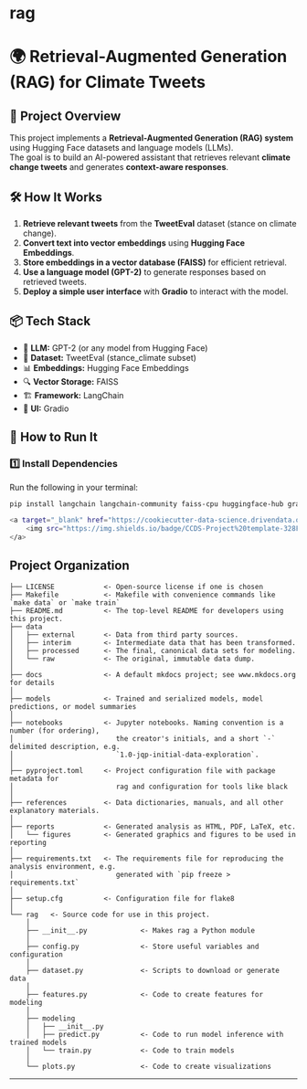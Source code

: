 # rag
# 🌍 Retrieval-Augmented Generation (RAG) for Climate Tweets  

## 📖 Project Overview  
This project implements a **Retrieval-Augmented Generation (RAG) system** using Hugging Face datasets and language models (LLMs).  
The goal is to build an AI-powered assistant that retrieves relevant **climate change tweets** and generates **context-aware responses**.  

## 🛠 How It Works  
1. **Retrieve relevant tweets** from the **TweetEval** dataset (stance on climate change).  
2. **Convert text into vector embeddings** using **Hugging Face Embeddings**.  
3. **Store embeddings in a vector database (FAISS)** for efficient retrieval.  
4. **Use a language model (GPT-2)** to generate responses based on retrieved tweets.  
5. **Deploy a simple user interface** with **Gradio** to interact with the model.  

## 📦 Tech Stack  
- 🧠 **LLM:** GPT-2 (or any model from Hugging Face)  
- 📄 **Dataset:** TweetEval (stance_climate subset)  
- 📊 **Embeddings:** Hugging Face Embeddings  
- 🔍 **Vector Storage:** FAISS  
- 🏗 **Framework:** LangChain  
- 🎨 **UI:** Gradio  

## 🚀 How to Run It  
### **1️⃣ Install Dependencies**  
Run the following in your terminal:  
```bash
pip install langchain langchain-community faiss-cpu huggingface-hub gradio

<a target="_blank" href="https://cookiecutter-data-science.drivendata.org/">
    <img src="https://img.shields.io/badge/CCDS-Project%20template-328F97?logo=cookiecutter" />
</a>

```

## Project Organization

```
├── LICENSE            <- Open-source license if one is chosen
├── Makefile           <- Makefile with convenience commands like `make data` or `make train`
├── README.md          <- The top-level README for developers using this project.
├── data
│   ├── external       <- Data from third party sources.
│   ├── interim        <- Intermediate data that has been transformed.
│   ├── processed      <- The final, canonical data sets for modeling.
│   └── raw            <- The original, immutable data dump.
│
├── docs               <- A default mkdocs project; see www.mkdocs.org for details
│
├── models             <- Trained and serialized models, model predictions, or model summaries
│
├── notebooks          <- Jupyter notebooks. Naming convention is a number (for ordering),
│                         the creator's initials, and a short `-` delimited description, e.g.
│                         `1.0-jqp-initial-data-exploration`.
│
├── pyproject.toml     <- Project configuration file with package metadata for 
│                         rag and configuration for tools like black
│
├── references         <- Data dictionaries, manuals, and all other explanatory materials.
│
├── reports            <- Generated analysis as HTML, PDF, LaTeX, etc.
│   └── figures        <- Generated graphics and figures to be used in reporting
│
├── requirements.txt   <- The requirements file for reproducing the analysis environment, e.g.
│                         generated with `pip freeze > requirements.txt`
│
├── setup.cfg          <- Configuration file for flake8
│
└── rag   <- Source code for use in this project.
    │
    ├── __init__.py             <- Makes rag a Python module
    │
    ├── config.py               <- Store useful variables and configuration
    │
    ├── dataset.py              <- Scripts to download or generate data
    │
    ├── features.py             <- Code to create features for modeling
    │
    ├── modeling                
    │   ├── __init__.py 
    │   ├── predict.py          <- Code to run model inference with trained models          
    │   └── train.py            <- Code to train models
    │
    └── plots.py                <- Code to create visualizations
```

--------
